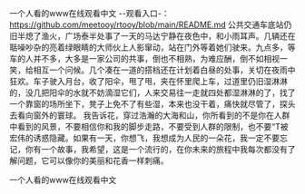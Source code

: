 一个人看的www在线观看中文
--观看入口-：https://github.com/meetooy/rtooy/blob/main/README.md
公共交通车底站仍旧半熄了渔火，广场泰半处事了一天的马达宁静在夜色中，和小雨耳声。几辆还在聒噪吵杂的亮着绿眼睛的大师伙上人影窜动，站在门外等着她们驶来。九点多，等车的人并不多，大多是一家公司的共事，倒也不相熟，为难应酬，倒不如相视一笑，给相互一个问候。几个凑在一道的搭档还在计划着白昼的处事，关切在夜雨中狂欢。车子驶入月台，收了阳伞，甩了甩，夹在怀里爬上车，过道里仍旧湿淋淋的，没几把阳伞的水就不妨滴湿它们，人来交易往一走就四处都湿淋淋的了，找了一个靠窗的场所坐下，凳子上免不了有些湿，本来也没干着，痛快就尽管了，探头去看向窗外的寰球。
我告诉花，穿过浩瀚的大海和山，你所看到的不是你在人群中看到的风景，不要相信你和我的脚步走路，不要受到人群的限制，也不要“T被宏伟的诱惑隐藏。如果有一天，你想飞，我想成为人民的一朵花，我一定不要忘记，你有一个故事，我希望，这是一个流行的，在你未来的旅程中我每次都没有了解问题，它可以像你的美丽和花香一样刺痛。

一个人看的www在线观看中文

